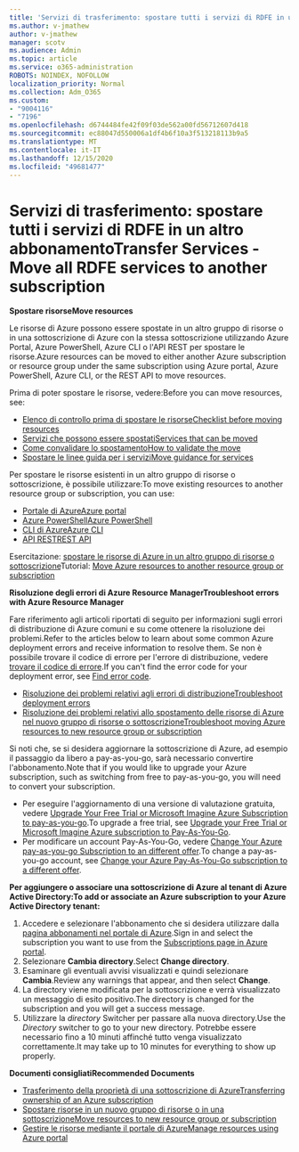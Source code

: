 ```yaml
---
title: 'Servizi di trasferimento: spostare tutti i servizi di RDFE in un altro abbonamento'
ms.author: v-jmathew
author: v-jmathew
manager: scotv
ms.audience: Admin
ms.topic: article
ms.service: o365-administration
ROBOTS: NOINDEX, NOFOLLOW
localization_priority: Normal
ms.collection: Adm_O365
ms.custom:
- "9004116"
- "7196"
ms.openlocfilehash: d6744484fe42f09f03de562a00fd56712607d418
ms.sourcegitcommit: ec88047d550006a1df4b6f10a3f513218113b9a5
ms.translationtype: MT
ms.contentlocale: it-IT
ms.lasthandoff: 12/15/2020
ms.locfileid: "49681477"
---
```

# <a name="transfer-services---move-all-rdfe-services-to-another-subscription"></a><span data-ttu-id="87746-102">Servizi di trasferimento: spostare tutti i servizi di RDFE in un altro abbonamento</span><span class="sxs-lookup"><span data-stu-id="87746-102">Transfer Services - Move all RDFE services to another subscription</span></span>

<span data-ttu-id="87746-103">**Spostare risorse**</span><span class="sxs-lookup"><span data-stu-id="87746-103">**Move resources**</span></span>

<span data-ttu-id="87746-104">Le risorse di Azure possono essere spostate in un altro gruppo di risorse o in una sottoscrizione di Azure con la stessa sottoscrizione utilizzando Azure Portal, Azure PowerShell, Azure CLI o l'API REST per spostare le risorse.</span><span class="sxs-lookup"><span data-stu-id="87746-104">Azure resources can be moved to either another Azure subscription or resource group under the same subscription using Azure portal, Azure PowerShell, Azure CLI, or the REST API to move resources.</span></span>

<span data-ttu-id="87746-105">Prima di poter spostare le risorse, vedere:</span><span class="sxs-lookup"><span data-stu-id="87746-105">Before you can move resources, see:</span></span>

- [<span data-ttu-id="87746-106">Elenco di controllo prima di spostare le risorse</span><span class="sxs-lookup"><span data-stu-id="87746-106">Checklist before moving resources</span></span>](https://docs.microsoft.com/azure/azure-resource-manager/resource-group-move-resources?WT.mc_id=Portal-Microsoft_Azure_Support#checklist-before-moving-resources)
- [<span data-ttu-id="87746-107">Servizi che possono essere spostati</span><span class="sxs-lookup"><span data-stu-id="87746-107">Services that can be moved</span></span>](https://docs.microsoft.com/azure/azure-resource-manager/move-support-resources?WT.mc_id=Portal-Microsoft_Azure_Support)
- [<span data-ttu-id="87746-108">Come convalidare lo spostamento</span><span class="sxs-lookup"><span data-stu-id="87746-108">How to validate the move</span></span>](https://docs.microsoft.com/azure/azure-resource-manager/resource-group-move-resources?WT.mc_id=Portal-Microsoft_Azure_Support#validate-move)
- [<span data-ttu-id="87746-109">Spostare le linee guida per i servizi</span><span class="sxs-lookup"><span data-stu-id="87746-109">Move guidance for services</span></span>](https://docs.microsoft.com/azure/azure-resource-manager/move-limitations/app-service-move-limitations?WT.mc_id=Portal-Microsoft_Azure_Support)

<span data-ttu-id="87746-110">Per spostare le risorse esistenti in un altro gruppo di risorse o sottoscrizione, è possibile utilizzare:</span><span class="sxs-lookup"><span data-stu-id="87746-110">To move existing resources to another resource group or subscription, you can use:</span></span>

- [<span data-ttu-id="87746-111">Portale di Azure</span><span class="sxs-lookup"><span data-stu-id="87746-111">Azure portal</span></span>](https://docs.microsoft.com/azure/azure-resource-manager/resource-group-move-resources?WT.mc_id=Portal-Microsoft_Azure_Support#use-the-portal)
- [<span data-ttu-id="87746-112">Azure PowerShell</span><span class="sxs-lookup"><span data-stu-id="87746-112">Azure PowerShell</span></span>](https://docs.microsoft.com/azure/azure-resource-manager/resource-group-move-resources?WT.mc_id=Portal-Microsoft_Azure_Support#use-azure-powershell)
- [<span data-ttu-id="87746-113">CLI di Azure</span><span class="sxs-lookup"><span data-stu-id="87746-113">Azure CLI</span></span>](https://docs.microsoft.com/azure/azure-resource-manager/resource-group-move-resources?WT.mc_id=Portal-Microsoft_Azure_Support#use-azure-cli)
- [<span data-ttu-id="87746-114">API REST</span><span class="sxs-lookup"><span data-stu-id="87746-114">REST API</span></span>](https://docs.microsoft.com/azure/azure-resource-manager/resource-group-move-resources?WT.mc_id=Portal-Microsoft_Azure_Support#use-rest-api)

<span data-ttu-id="87746-115">Esercitazione: [spostare le risorse di Azure in un altro gruppo di risorse o sottoscrizione](https://docs.microsoft.com/azure/azure-resource-manager/resource-manager-tutorial-move-resources)</span><span class="sxs-lookup"><span data-stu-id="87746-115">Tutorial: [Move Azure resources to another resource group or subscription](https://docs.microsoft.com/azure/azure-resource-manager/resource-manager-tutorial-move-resources)</span></span>

<span data-ttu-id="87746-116">**Risoluzione degli errori di Azure Resource Manager**</span><span class="sxs-lookup"><span data-stu-id="87746-116">**Troubleshoot errors with Azure Resource Manager**</span></span>

<span data-ttu-id="87746-117">Fare riferimento agli articoli riportati di seguito per informazioni sugli errori di distribuzione di Azure comuni e su come ottenere la risoluzione dei problemi.</span><span class="sxs-lookup"><span data-stu-id="87746-117">Refer to the articles below to learn about some common Azure deployment errors and receive information to resolve them.</span></span> <span data-ttu-id="87746-118">Se non è possibile trovare il codice di errore per l'errore di distribuzione, vedere [trovare il codice di errore](https://docs.microsoft.com/azure/azure-resource-manager/resource-manager-common-deployment-errors?WT.mc_id=Portal-Microsoft_Azure_Support#find-error-code).</span><span class="sxs-lookup"><span data-stu-id="87746-118">If you can't find the error code for your deployment error, see [Find error code](https://docs.microsoft.com/azure/azure-resource-manager/resource-manager-common-deployment-errors?WT.mc_id=Portal-Microsoft_Azure_Support#find-error-code).</span></span>

- [<span data-ttu-id="87746-119">Risoluzione dei problemi relativi agli errori di distribuzione</span><span class="sxs-lookup"><span data-stu-id="87746-119">Troubleshoot deployment errors</span></span>](https://docs.microsoft.com/azure/azure-resource-manager/resource-manager-common-deployment-errors)
- [<span data-ttu-id="87746-120">Risoluzione dei problemi relativi allo spostamento delle risorse di Azure nel nuovo gruppo di risorse o sottoscrizione</span><span class="sxs-lookup"><span data-stu-id="87746-120">Troubleshoot moving Azure resources to new resource group or subscription</span></span>](https://docs.microsoft.com/azure/azure-resource-manager/troubleshoot-move)

<span data-ttu-id="87746-121">Si noti che, se si desidera aggiornare la sottoscrizione di Azure, ad esempio il passaggio da libero a pay-as-you-go, sarà necessario convertire l'abbonamento.</span><span class="sxs-lookup"><span data-stu-id="87746-121">Note that if you would like to upgrade your Azure subscription, such as switching from free to pay-as-you-go, you will need to convert your subscription.</span></span>

- <span data-ttu-id="87746-122">Per eseguire l'aggiornamento di una versione di valutazione gratuita, vedere [Upgrade Your Free Trial or Microsoft Imagine Azure Subscription to pay-as-you-go](https://docs.microsoft.com/azure/billing/billing-upgrade-azure-subscription).</span><span class="sxs-lookup"><span data-stu-id="87746-122">To upgrade a free trial, see [Upgrade your Free Trial or Microsoft Imagine Azure subscription to Pay-As-You-Go](https://docs.microsoft.com/azure/billing/billing-upgrade-azure-subscription).</span></span>
- <span data-ttu-id="87746-123">Per modificare un account Pay-As-You-Go, vedere [Change Your Azure pay-as-you-go Subscription to an different offer](https://docs.microsoft.com/azure/billing/billing-how-to-switch-azure-offer).</span><span class="sxs-lookup"><span data-stu-id="87746-123">To change a pay-as-you-go account, see [Change your Azure Pay-As-You-Go subscription to a different offer](https://docs.microsoft.com/azure/billing/billing-how-to-switch-azure-offer).</span></span>

<span data-ttu-id="87746-124">**Per aggiungere o associare una sottoscrizione di Azure al tenant di Azure Active Directory:**</span><span class="sxs-lookup"><span data-stu-id="87746-124">**To add or associate an Azure subscription to your Azure Active Directory tenant:**</span></span>

1. <span data-ttu-id="87746-125">Accedere e selezionare l'abbonamento che si desidera utilizzare dalla [pagina abbonamenti nel portale di Azure](https://portal.azure.com/#blade/Microsoft_Azure_Billing/SubscriptionsBlade).</span><span class="sxs-lookup"><span data-stu-id="87746-125">Sign in and select the subscription you want to use from the [Subscriptions page in Azure portal](https://portal.azure.com/#blade/Microsoft_Azure_Billing/SubscriptionsBlade).</span></span>
2. <span data-ttu-id="87746-126">Selezionare **Cambia directory**.</span><span class="sxs-lookup"><span data-stu-id="87746-126">Select **Change directory**.</span></span>
3. <span data-ttu-id="87746-127">Esaminare gli eventuali avvisi visualizzati e quindi selezionare **Cambia**.</span><span class="sxs-lookup"><span data-stu-id="87746-127">Review any warnings that appear, and then select **Change**.</span></span>
4. <span data-ttu-id="87746-128">La directory viene modificata per la sottoscrizione e verrà visualizzato un messaggio di esito positivo.</span><span class="sxs-lookup"><span data-stu-id="87746-128">The directory is changed for the subscription and you will get a success message.</span></span>
5. <span data-ttu-id="87746-129">Utilizzare la *directory* Switcher per passare alla nuova directory.</span><span class="sxs-lookup"><span data-stu-id="87746-129">Use the *Directory* switcher to go to your new directory.</span></span> <span data-ttu-id="87746-130">Potrebbe essere necessario fino a 10 minuti affinché tutto venga visualizzato correttamente.</span><span class="sxs-lookup"><span data-stu-id="87746-130">It may take up to 10 minutes for everything to show up properly.</span></span>

<span data-ttu-id="87746-131">**Documenti consigliati**</span><span class="sxs-lookup"><span data-stu-id="87746-131">**Recommended Documents**</span></span>

- [<span data-ttu-id="87746-132">Trasferimento della proprietà di una sottoscrizione di Azure</span><span class="sxs-lookup"><span data-stu-id="87746-132">Transferring ownership of an Azure subscription</span></span>](https://docs.microsoft.com/azure/billing-subscription-transfer)
- [<span data-ttu-id="87746-133">Spostare risorse in un nuovo gruppo di risorse o in una sottoscrizione</span><span class="sxs-lookup"><span data-stu-id="87746-133">Move resources to new resource group or subscription</span></span>](https://docs.microsoft.com/azure/azure-resource-manager/resource-group-move-resources)
- [<span data-ttu-id="87746-134">Gestire le risorse mediante il portale di Azure</span><span class="sxs-lookup"><span data-stu-id="87746-134">Manage resources using Azure portal</span></span>](https://docs.microsoft.com/azure/azure-resource-manager/resource-group-portal)
